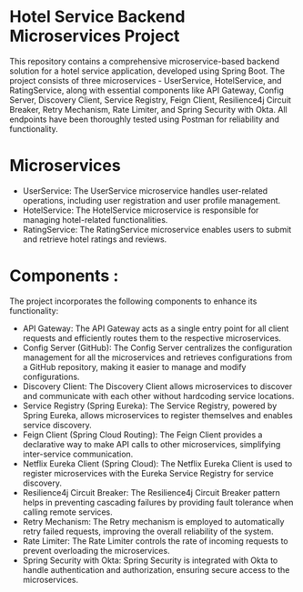 # Hotel Service Backend Microservices Project
This repository contains a comprehensive microservice-based backend solution for a hotel service application, developed using Spring Boot. The project consists of three microservices - UserService, HotelService, and RatingService, along with essential components like API Gateway, Config Server, Discovery Client, Service Registry, Feign Client, Resilience4j Circuit Breaker, Retry Mechanism, Rate Limiter, and Spring Security with Okta. All endpoints have been thoroughly tested using Postman for reliability and functionality.

# Microservices
- UserService: The UserService microservice handles user-related operations, including user registration and user profile management.
- HotelService: The HotelService microservice is responsible for managing hotel-related functionalities.
- RatingService: The RatingService microservice enables users to submit and retrieve hotel ratings and reviews.

# Components : 
The project incorporates the following components to enhance its functionality:

- API Gateway: The API Gateway acts as a single entry point for all client requests and efficiently routes them to the respective microservices.
- Config Server (GitHub): The Config Server centralizes the configuration management for all the microservices and retrieves configurations from a GitHub repository, making it easier to manage and modify configurations.
- Discovery Client: The Discovery Client allows microservices to discover and communicate with each other without hardcoding service locations.
- Service Registry (Spring Eureka): The Service Registry, powered by Spring Eureka, allows microservices to register themselves and enables service discovery.
- Feign Client (Spring Cloud Routing): The Feign Client provides a declarative way to make API calls to other microservices, simplifying inter-service communication.
- Netflix Eureka Client (Spring Cloud): The Netflix Eureka Client is used to register microservices with the Eureka Service Registry for service discovery.
- Resilience4j Circuit Breaker: The Resilience4j Circuit Breaker pattern helps in preventing cascading failures by providing fault tolerance when calling remote services.
- Retry Mechanism: The Retry mechanism is employed to automatically retry failed requests, improving the overall reliability of the system.
- Rate Limiter: The Rate Limiter controls the rate of incoming requests to prevent overloading the microservices.
- Spring Security with Okta: Spring Security is integrated with Okta to handle authentication and authorization, ensuring secure access to the microservices.


